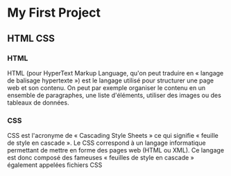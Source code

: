 # My First Project
## HTML CSS 

### HTML 
HTML (pour HyperText Markup Language, qu'on peut traduire en « langage de balisage hypertexte »)
est le langage utilisé pour structurer une page web et son contenu. On peut par exemple organiser 
le contenu en un ensemble de paragraphes, une liste d'éléments, utiliser des images ou des tableaux de données.

### CSS
CSS est l'acronyme de « Cascading Style Sheets » ce qui signifie « feuille de style en cascade ». Le CSS correspond 
à un langage informatique permettant de mettre en forme des pages web (HTML ou XML). Ce langage est donc composé des 
fameuses « feuilles de style en cascade » également appelées fichiers CSS